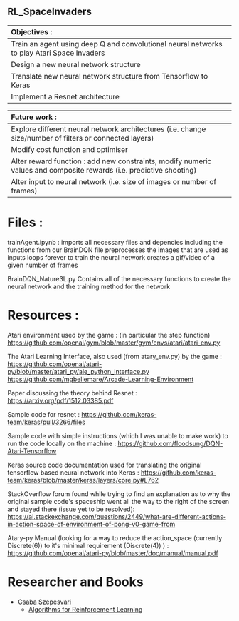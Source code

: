 ## RL_SpaceInvaders

| Objectives :  |
| :------------- |
| Train an agent using deep Q and convolutional neural networks to play Atari Space Invaders  |
| Design a new neural network structure  |
| Translate new neural network structure from Tensorflow to Keras |
| Implement a Resnet architecture |

| Future work :  |
| :------------- |
| Explore different neural network architectures (i.e. change size/number of filters or connected layers)  |
| Modify cost function and optimiser  |
| Alter reward function : add new constraints, modify numeric values and composite rewards (i.e. predictive shooting) |
| Alter input to neural network (i.e. size of images or number of frames) |

# Files :

trainAgent.ipynb : 
    imports all necessary files and depencies including the functions from our BrainDQN file
    preprocesses the images that are used as inputs
    loops forever to train the neural network
    creates a gif/video of a given number of frames
    
BrainDQN_Nature3L.py
    Contains all of the necessary functions to create the neural network and the training method for the network

# Resources :

Atari environment used by the game : (in particular the step function)
https://github.com/openai/gym/blob/master/gym/envs/atari/atari_env.py

The Atari Learning Interface, also used (from atary_env.py) by the game :
https://github.com/openai/atari-py/blob/master/atari_py/ale_python_interface.py
https://github.com/mgbellemare/Arcade-Learning-Environment

Paper discussing the theory behind Resnet :
https://arxiv.org/pdf/1512.03385.pdf

Sample code for resnet :
https://github.com/keras-team/keras/pull/3266/files

Sample code with simple instructions (which I was unable to make work) to run the code locally on the machine :
https://github.com/floodsung/DQN-Atari-Tensorflow

Keras source code documentation used for translating the original tensorflow based neural network into Keras :
https://github.com/keras-team/keras/blob/master/keras/layers/core.py#L762

StackOverflow forum found while trying to find an explanation as to why the original sample code's spaceship went all the way to the right of the screen and stayed there (issue yet to be resolved):
https://ai.stackexchange.com/questions/2449/what-are-different-actions-in-action-space-of-environment-of-pong-v0-game-from

Atary-py Manual (looking for a way to reduce the action_space (currently Discrete(6)) to it's minimal requirement (Discrete(4)) ) :
https://github.com/openai/atari-py/blob/master/doc/manual/manual.pdf

# Researcher and Books
- [Csaba Szepesvari](https://sites.ualberta.ca/~szepesva/)
  + [Algorithms for Reinforcement Learning](https://sites.ualberta.ca/~szepesva/RLBook.html)
